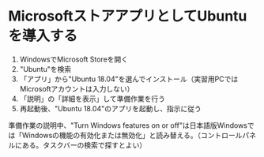 # MicrosoftストアアプリとしてUbuntuを導入する

1. WindowsでMicrosoft Storeを開く
1. "Ubuntu"を検索
1. 「アプリ」から"Ubuntu 18.04"を選んでインストール（実習用PCではMicrosoftアカウントは入力しない）
1. 「説明」の「詳細を表示」して準備作業を行う
1. 再起動後、"Ubuntu 18.04"のアプリを起動し、指示に従う

準備作業の説明中、"Turn Windows features on or off"は日本語版Windowsでは「Windowsの機能の有効化または無効化」と読み替える。（コントロールパネルにある。タスクバーの検索で探すとよい）
